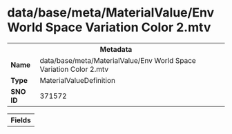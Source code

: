 <h1>data/base/meta/MaterialValue/Env World Space Variation Color 2.mtv</h1><table><tr><th colspan="100%">Metadata</th></tr><tr><td><b>Name</b></td><td>data/base/meta/MaterialValue/Env World Space Variation Color 2.mtv</td></tr><tr><td><b>Type</b></td><td>MaterialValueDefinition</td></tr><tr><td><b>SNO ID</b></td><td>371572</td></tr></table>

<table><tr><th colspan="100%">Fields</th></tr></table>

